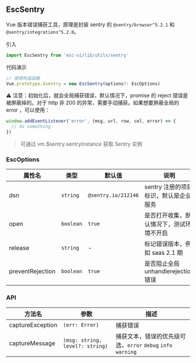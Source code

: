 ## EscSentry

Vue 版本错误捕获工具，原理是封装 sentry 的 `@sentry/browser^5.2.1` 和 `@sentry/integrations^5.2.0`。

引入

```js
import EscSentry from 'esc-ui/lib/utils/sentry' 
```

代码演示

```js
// 使用构造函数
Vue.prototype.$sentry = new EscSentry(options?: EscOptions)
```

⚠️ 注意：初始化后，就会全局捕获错误，默认情况下，promise 的 reject 错误是被屏蔽掉的。对于 http 非 200 的异常，需要手动捕获。如果想要屏蔽全局的 error ，可以使用：
```js
window.addEventListener('error', (msg, url, row, col, error) => {
  // do something
})
```

> 可通过 vm.$sentry.sentryInstance 获取 Sentry 实例

### EscOptions

属性名|类型|默认值|说明
---|-----|----|----
dsn|`string`|`@sentry.io/212146`|sentry 注册的项目标识，默认是企业服务
open|`boolean`|`true`|是否打开收集，默认情况下，测试环境不开启
release|`string`|-|标记错误版本，例如 saas 2.1 期
preventRejection|`boolean`|`true`|是否阻止全局 unhandlerejection 错误 

### API
方法名|参数|描述
---|---|----
captureException|`(err: Error)`|捕获错误
captureMessage|`(msg: string, level?: string)`|捕获文本，错误的优先级可选，`error` `debug` `info` `warning`

